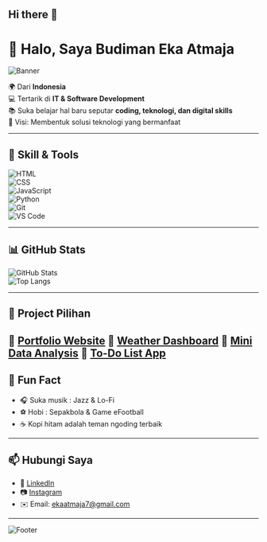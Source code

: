 ## Hi there 👋

<!--
**ekaatmaja7/ekaatmaja7** is a ✨ _special_ ✨ repository because its `README.md` (this file) appears on your GitHub profile.

Here are some ideas to get you started:

- 🔭 I’m currently working on ...
- 🌱 I’m currently learning ...
- 👯 I’m looking to collaborate on ...
- 🤔 I’m looking for help with ...
- 💬 Ask me about ...
- 📫 How to reach me: ...
- 😄 Pronouns: ...
- ⚡ Fun fact: ...
-->
# 👋 Halo, Saya Budiman Eka Atmaja  

![Banner](https://capsule-render.vercel.app/api?type=waving&color=0:0077b6,100:00b4d8&height=200&section=header&text=Welcome%20to%20My%20GitHub!&fontSize=35&fontColor=ffffff&fontAlignY=35)

🌍 Dari **Indonesia**  
💻 Tertarik di **IT & Software Development**  
📚 Suka belajar hal baru seputar **coding, teknologi, dan digital skills**  
🎯 Visi: Membentuk solusi teknologi yang bermanfaat  

---

## 🔧 Skill & Tools  

![HTML](https://img.shields.io/badge/Code-HTML-orange?logo=html5&logoColor=white)  
![CSS](https://img.shields.io/badge/Style-CSS-blue?logo=css3&logoColor=white)  
![JavaScript](https://img.shields.io/badge/Script-JavaScript-yellow?logo=javascript&logoColor=black)  
![Python](https://img.shields.io/badge/Code-Python-green?logo=python&logoColor=white)  
![Git](https://img.shields.io/badge/Tool-Git-red?logo=git&logoColor=white)  
![VS Code](https://img.shields.io/badge/Editor-VS%20Code-blue?logo=visualstudiocode&logoColor=white)  

---

## 📊 GitHub Stats  

![GitHub Stats](https://github-readme-stats.vercel.app/api?username=ekaatmaja7&show_icons=true&theme=tokyonight)  
![Top Langs](https://github-readme-stats.vercel.app/api/top-langs/?username=ekaatmaja7&layout=compact&theme=tokyonight)  

---

## 📂 Project Pilihan  
🔹 [Portfolio Website](https://github.com/ekaatmaja7/personal-portfolio)
🔹 [Weather Dashboard](https://github.com/ekaatmaja7/weather-dashboard) 
🔹 [Mini Data Analysis](https://github.com/ekaatmaja7/mini-data-analysis)
🔹 [To-Do List App](https://github.com/ekaatmaja7/todo-list-app)
---

## 🎵 Fun Fact  

- 🎧 Suka musik : Jazz & Lo-Fi  
- ⚽ Hobi : Sepakbola & Game eFootball  
- ☕ Kopi hitam adalah teman ngoding terbaik  

---

## 📫 Hubungi Saya  

- 💼 [LinkedIn](https://www.linkedin.com/in/budiman-eka-atmaja-t-244093119/)  
- 📷 [Instagram](https://instagram.com/eka.atmaja7)  
- ✉️ Email: [ekaatmaja7@gmail.com](mailto:ekaatmaja7@gmail.com)  

---

![Footer](https://capsule-render.vercel.app/api?type=waving&color=0:00b4d8,100:0077b6&height=120&section=footer)
